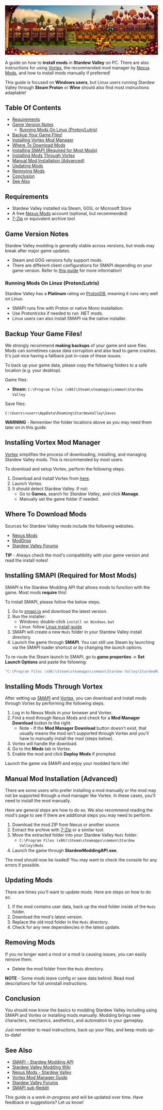 <div align="center">

![banner](./images/banner.png)

</div>

A guide on how to **install mods** in **Stardew Valley** on PC. There are also instructions for using [Vortex](https://www.nexusmods.com/about/vortex/), the recommended mod manager by [Nexus Mods](https://www.nexusmods.com/), and how to install mods manually if preferred!

This guide is focused on **Windows users**, but Linux users running Stardew Valley through **Steam Proton** or **Wine** should also find most instructions adaptable!

## Table Of Contents
* [Requirements](#requirements)
* [Game Version Notes](#game-version-notes)
    * [Running Mods On Linux (Proton/Lutris)](#running-mods-on-linux-protonlutris)
* [Backup Your Game Files!](#backup-your-game-files)
* [Installing Vortex Mod Manager](#installing-vortex-mod-manager)
* [Where To Download Mods](#where-to-download-mods)
* [Installing SMAPI (Required for Most Mods)](#installing-smapi-required-for-most-mods)
* [Installing Mods Through Vortex](#installing-mods-through-vortex)
* [Manual Mod Installation (Advanced)](#manual-mod-installation-advanced)
* [Updating Mods](#updating-mods)
* [Removing Mods](#removing-mods)
* [Conclusion](#conclusion)
* [See Also](#see-also)

## Requirements
* Stardew Valley installed via Steam, GOG, or Microsoft Store
* A free [Nexus Mods](https://www.nexusmods.com) account (optional, but recommended)
* [7-Zip](https://www.7-zip.org/) or equivalent archive tool

## Game Version Notes
Stardew Valley modding is generally stable across versions, but mods may break after major game updates.

* Steam and GOG versions fully support mods.
* There are different client configurations for SMAPI depending on your game version. Refer to [this guide](https://stardewvalleywiki.com/Modding:Installing_SMAPI_on_Windows#Configure_your_game_client) for more information!

### Running Mods On Linux (Proton/Lutris)
Stardew Valley has a **Platinum** rating on [ProtonDB](https://www.protondb.com/app/413150), meaning it runs very well on Linux.

* SMAPI runs fine with Proton or native Mono installation.
* Use Protontricks if needed to run .NET mods.
* Linux users can also install SMAPI via the native installer.

## Backup Your Game Files!
We strongly recommend **making backups** of your game and save files. Mods can sometimes cause data corruption and also lead to game crashes. It's just nice having a fallback just in-case of these issues.

To back up your game data, please copy the following folders to a safe location (e.g. your desktop).

Game files:
- **Steam**: `C:\Program Files (x86)\Steam\steamapps\common\Stardew Valley`

Save files:

```
C:\Users\<user>\AppData\Roaming\StardewValley\Saves
```

**WARNING** - Remember the folder locations above as you may need them later on in this guide.

## Installing Vortex Mod Manager
[Vortex](https://www.nexusmods.com/about/vortex/) simplifies the process of downloading, installing, and managing Stardew Valley mods. This is recommended by most users.

To download and setup Vortex, perform the following steps.

1. Download and install Vortex from [here](https://www.nexusmods.com/site/mods/1?tab=files).
2. Launch Vortex.
3. It should detect Stardew Valley. If not:
    * Go to **Games**, search for *Stardew Valley*, and click **Manage**.
    * Manually set the game folder if needed.

## Where To Download Mods
Sources for Stardew Valley mods include the following websites.

* [Nexus Mods](https://www.nexusmods.com/stardewvalley)
* [ModDrop](https://www.moddrop.com/stardew-valley)
* [Stardew Valley Forums](https://forums.stardewvalley.net/forums/mods.25/)

**TIP** - Always check the mod's compatibility with your game version and read the install notes!

## Installing SMAPI (Required for Most Mods)
SMAPI is the Stardew Modding API that allows mods to function with the game. Most mods **require** this!

To install SMAPI, please follow the below steps.

1. Go to [smapi.io](https://smapi.io) and download the latest version.
2. Run the installer:
    * Windows: double-click `install on Windows.bat`
    * Linux: follow [Linux install guide](https://stardewvalleywiki.com/Modding:Installing_SMAPI_on_Linux)
3. SMAPI will create a new `Mods` folder in your Stardew Valley install directory.
4. Launch the game through **SMAPI**. You can still use Steam by launching via the SMAPI loader shortcut or by changing the launch options.

To re-route the Steam launch to SMAPI, go to **game properties** → **Set Launch Options** and paste the following:

```bash
"C:\Program Files (x86)\Steam\steamapps\common\Stardew Valley\StardewModdingAPI.exe"
```

## Installing Mods Through Vortex
After setting up [SMAPI](https://smapi.io) and [Vortex](https://www.nexusmods.com/about/vortex/), you can download and install mods through Vortex by performing the following steps.

1. Log in to Nexus Mods in your browser and Vortex.
2. Find a mod through Nexus Mods and check for a **Mod Manager Download** button to the right.
    - Note - If the **Mod Manager Download** button doesn't exist, that usually means the mod isn't supported through Vortex and you'll have to manually install the mod (steps below).
3. Vortex will handle the download.
4. Go to the **Mods** tab in Vortex.
5. Enable the mod and click **Deploy Mods** if prompted.

Launch the game via SMAPI and enjoy your modded farm life!

## Manual Mod Installation (Advanced)
There are some users who prefer installing a mod manually or the mod may not be supported through a mod manager like Vortex. In these cases, you'll need to install the mod manually.

Here are general steps are how to do so. We also recommend reading the mod's page to see if there are additional steps you may need to perform.

1. Download the mod ZIP from Nexus or another source.
2. Extract the archive with [7-Zip](https://www.7-zip.org/) or a similar tool.
3. Move the extracted folder into your Stardew Valley `Mods` folder:
    * `C:\Program Files (x86)\Steam\steamapps\common\Stardew Valley\Mods`
4. Launch the game through **StardewModdingAPI.exe**.

The mod should now be loaded! You may want to check the console for any errors if possible.

## Updating Mods
There are times you'll want to update mods. Here are steps on how to do so.

1. If the mod contains user data, back up the mod folder inside of the `Mods` folder.
2. Download the mod's latest version.
3. Replace the old mod folder in the `Mods` directory.
4. Check for any new dependencies in the latest update.

## Removing Mods
If you no longer want a mod or a mod is causing issues, you can easily remove them.

* Delete the mod folder from the `Mods` directory.

**NOTE** - Some mods leave config or save data behind. Read mod descriptions for full uninstall instructions.

## Conclusion
You should now know the basics to modding Stardew Valley including using SMAPI and Vortex or installing mods manually. Modding brings new characters, mechanics, aesthetics, and automation to your gameplay.

Just remember to read instructions, back up your files, and keep mods up-to-date!

## See Also
* [SMAPI - Stardew Modding API](https://smapi.io/)
* [Stardew Valley Modding Wiki](https://stardewvalleywiki.com/Modding:Index)
* [Nexus Mods - Stardew Valley](https://www.nexusmods.com/stardewvalley)
* [Vortex Mod Manager Guide](https://wiki.nexusmods.com/index.php/Vortex)
* [Stardew Valley Forums](https://forums.stardewvalley.net/forums/mods.20/)
* [SMAPI sub-Reddit](https://www.reddit.com/r/SMAPI/)

This guide is a *work-in-progress* and will be updated over time. Have feedback or suggestions? Let us know!